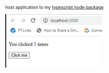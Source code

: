 host application to my [typescript node package](https://github.com/ProductivityTools-Learning/productivitytools.learning.typescript.npmpackage)

![](Images/2023-04-11-22-09-11.png)